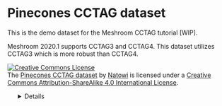# Pinecones CCTAG dataset

This is the demo dataset for the Meshroom CCTAG tutorial [WIP].

Meshroom 2020.1 supports CCTAG3 and CCTAG4. This dataset utilizes CCTAG3 which is more robust than CCTAG4.

<a rel="license" href="http://creativecommons.org/licenses/by-sa/4.0/"><img alt="Creative Commons License" style="border-width:0" src="https://i.creativecommons.org/l/by-sa/4.0/88x31.png" /></a><br />The [Pinecones CCTAG dataset]() by [Natowi](github.com/natowi) is licensed under a <a rel="license" href="http://creativecommons.org/licenses/by-sa/4.0/">Creative Commons Attribution-ShareAlike 4.0 International License</a>.

<ul>
<dl>
<DETAILS>

# CCTAG Markers

https://github.com/alicevision/CCTag

https://github.com/ion1/cctag-gen

# More

Proposed (not supported):
https://github.com/Misdirected/5-Ring-CCTag-Fiducial

Eval: http://www.josephdegol.com/docs/DeGol_Dissertation_LowRes.pdf
